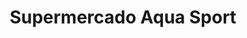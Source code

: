 ---
title: "Supermercado Aqua Sport"
url: /playa-hermosa/supermercado-aqua-sport/
shop: Lebensmittel
---